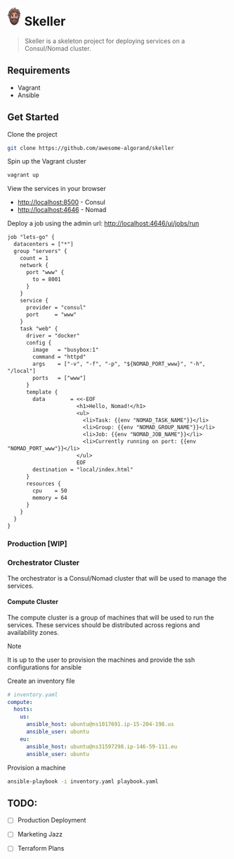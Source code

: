 # <img src="docs/public/skelly-64.png" width="32" alt="Skelly Logo"> Skeller
> Skeller is a skeleton project for deploying services on a Consul/Nomad cluster.

## Requirements

- Vagrant
- Ansible

## Get Started

Clone the project

```bash
git clone https://github.com/awesome-algorand/skeller
```

Spin up the Vagrant cluster

```bash
vagrant up
```

View the services in your browser

- [http://localhost:8500](http://localhost:8500) - Consul
- [http://localhost:4646](http://localhost:4646) - Nomad

Deploy a job using the admin url: [http://localhost:4646/ui/jobs/run](http://localhost:4646/ui/jobs/run)

```hcl
job "lets-go" {
  datacenters = ["*"]
  group "servers" {
    count = 1
    network {
      port "www" {
        to = 8001
      }
    }
    service {
      provider = "consul"
      port     = "www"
    }
    task "web" {
      driver = "docker"
      config {
        image   = "busybox:1"
        command = "httpd"
        args    = ["-v", "-f", "-p", "${NOMAD_PORT_www}", "-h", "/local"]
        ports   = ["www"]
      }
      template {
        data        = <<-EOF
                      <h1>Hello, Nomad!</h1>
                      <ul>
                        <li>Task: {{env "NOMAD_TASK_NAME"}}</li>
                        <li>Group: {{env "NOMAD_GROUP_NAME"}}</li>
                        <li>Job: {{env "NOMAD_JOB_NAME"}}</li>
                        <li>Currently running on port: {{env "NOMAD_PORT_www"}}</li>
                      </ul>
                      EOF
        destination = "local/index.html"
      }
      resources {
        cpu    = 50
        memory = 64
      }
    }
  }
}
```

### Production [WIP]

### Orchestrator Cluster

The orchestrator is a Consul/Nomad cluster that will be used to manage the services.


#### Compute Cluster

The compute cluster is a group of machines that will be used to run the services.
These services should be distributed across regions and availability zones.

> [!NOTE]
> It is up to the user to provision the machines and provide the ssh configurations for ansible

Create an inventory file

```yaml
# inventory.yaml
compute:
  hosts:
    us:
      ansible_host: ubuntu@ns1017691.ip-15-204-198.us
      ansible_user: ubuntu
    eu:
      ansible_host: ubuntu@ns31597298.ip-146-59-111.eu
      ansible_user: ubuntu
```

Provision a machine

```bash
ansible-playbook -i inventory.yaml playbook.yaml 
```

## TODO:

- [ ] Production Deployment
- [ ] Marketing Jazz
- [ ] Terraform Plans


